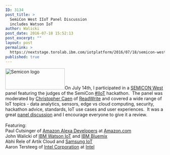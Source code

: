 ```yaml
---
ID: 3134
post_title: >
  SemiCon West IIoT Panel Discussion
  includes Watson IoT
author: Walicki
post_date: 2016-07-18 15:52:13
post_excerpt: ""
layout: post
permalink: >
  https://nextstage.torolab.ibm.com/iotplatform/2016/07/18/semicon-west-iiot-panel-discussion-includes-watson-iot/
published: true
---
```

<img src="http://www.semiconwest.org/sites/semiconwest.org/files/semi.png" alt="Semicon logo" class="alignnone" height="67" width="188" />On July 14th, I participated in a <a class="profileLink" href="https://www.facebook.com/SEMICONWest/" data-hovercard="/ajax/hovercard/page.php?id=45909689738">SEMICON West</a> panel featuring the judges of the SemiCon <a class="_58cn" href="https://www.facebook.com/hashtag/iiot?source=feed_text&story_id=10153910564660326" data-ft="{&quot;tn&quot;:&quot;*N&quot;,&quot;type&quot;:104}"><span aria-label="hashtag" class="_58cl">‪#‎</span><span class="_58cm">IIoT‬</span></a> hackathon.  The panel was moderated by <a class="profileLink" href="https://www.facebook.com/christopher.caen" data-hovercard="/ajax/hovercard/user.php?id=1062110872">Christopher Caen</a> of <a class="profileLink" href="https://www.facebook.com/ReadWrite/" data-hovercard="/ajax/hovercard/page.php?id=65491870325">ReadWrite</a> and covered a wide range of IoT topics - data analytics, sensors, edge vs cloud computing, security, hackathon advice, standards, IoT use cases and user experiences.  It was a great <a target="_blank" href="https://www.facebook.com/ReadWrite/videos/10153910564660326/">panel discussion</a> and I encourage everyone to give it a review.<br /><br /> Featuring: <br /> Paul Cutsinger of <a class="profileLink" href="https://www.facebook.com/alexadevs/" data-hovercard="/ajax/hovercard/page.php?id=762742800492532">Amazon Alexa Developers</a> at <a class="profileLink" href="https://www.facebook.com/Amazon/" data-hovercard="/ajax/hovercard/page.php?id=9465008123">Amazon.com</a><br /> John Walicki of <a class="profileLink" href="https://www.facebook.com/ibmwatson/" data-hovercard="/ajax/hovercard/page.php?id=187446750783">IBM Watson IoT</a> and <a class="profileLink" href="https://www.facebook.com/ibmbluemix/" data-hovercard="/ajax/hovercard/page.php?id=733424743345866">IBM Bluemix</a><br /> Abhi Rele of Artik Cloud and <a class="profileLink" href="https://www.facebook.com/SamsungIoT/" data-hovercard="/ajax/hovercard/page.php?id=1568732723381487">Samsung IoT</a><br /> Aaron Tersteeg of <a class="profileLink" href="https://www.facebook.com/pages/Intel-Corporation/109409872410929" data-hovercard="/ajax/hovercard/page.php?id=109409872410929">Intel Corporation</a> at <a class="profileLink" href="https://www.facebook.com/Intel/" data-hovercard="/ajax/hovercard/page.php?id=22707976849">Intel <br /></a>